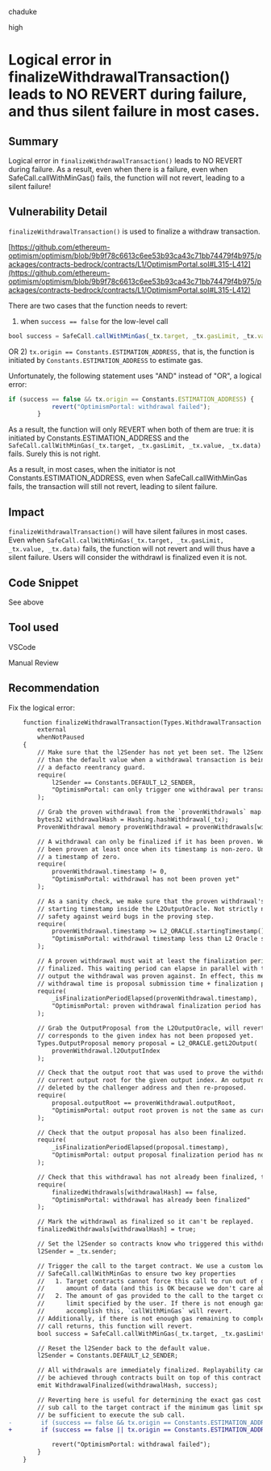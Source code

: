 chaduke

high

# Logical error in finalizeWithdrawalTransaction() leads to NO REVERT during failure, and thus silent failure in most cases.

## Summary

Logical error in ``finalizeWithdrawalTransaction()`` leads to NO REVERT during failure. As a result, even when there is a failure, even when SafeCall.callWithMinGas() fails, the function will not revert, leading to a silent failure!


## Vulnerability Detail

``finalizeWithdrawalTransaction()`` is used to finalize a withdraw transaction.

[https://github.com/ethereum-optimism/optimism/blob/9b9f78c6613c6ee53b93ca43c71bb74479f4b975/packages/contracts-bedrock/contracts/L1/OptimismPortal.sol#L315-L412](https://github.com/ethereum-optimism/optimism/blob/9b9f78c6613c6ee53b93ca43c71bb74479f4b975/packages/contracts-bedrock/contracts/L1/OptimismPortal.sol#L315-L412)

There are two cases that the function needs to revert: 

1) when ``success == false`` for the low-level call

```javascript
bool success = SafeCall.callWithMinGas(_tx.target, _tx.gasLimit, _tx.value, _tx.data);
```

OR
2) ``tx.origin == Constants.ESTIMATION_ADDRESS,`` that is, the function is initiated by ``Constants.ESTIMATION_ADDRESS`` to estimate gas.

Unfortunately, the following statement uses "AND" instead of "OR", a logical error:

```javascript 
if (success == false && tx.origin == Constants.ESTIMATION_ADDRESS) {
            revert("OptimismPortal: withdrawal failed");
        }
```

As a result, the function will only REVERT when both of them are true: it is initiated by Constants.ESTIMATION_ADDRESS and the ``SafeCall.callWithMinGas(_tx.target, _tx.gasLimit, _tx.value, _tx.data)`` fails.  Surely this is not right.

As a result, in most cases, when the initiator is not Constants.ESTIMATION_ADDRESS, even when SafeCall.callWithMinGas fails, the transaction will still not revert, leading to silent failure.

## Impact
``finalizeWithdrawalTransaction()`` will have silent failures in most cases. Even when ``SafeCall.callWithMinGas(_tx.target, _tx.gasLimit, _tx.value, _tx.data)`` fails, the function will not revert and will thus have a silent failure. Users will consider the withdrawl is finalized even it is not. 

## Code Snippet
See above

## Tool used
VSCode

Manual Review

## Recommendation

Fix the logical error:

```diff
    function finalizeWithdrawalTransaction(Types.WithdrawalTransaction memory _tx)
        external
        whenNotPaused
    {
        // Make sure that the l2Sender has not yet been set. The l2Sender is set to a value other
        // than the default value when a withdrawal transaction is being finalized. This check is
        // a defacto reentrancy guard.
        require(
            l2Sender == Constants.DEFAULT_L2_SENDER,
            "OptimismPortal: can only trigger one withdrawal per transaction"
        );

        // Grab the proven withdrawal from the `provenWithdrawals` map.
        bytes32 withdrawalHash = Hashing.hashWithdrawal(_tx);
        ProvenWithdrawal memory provenWithdrawal = provenWithdrawals[withdrawalHash];

        // A withdrawal can only be finalized if it has been proven. We know that a withdrawal has
        // been proven at least once when its timestamp is non-zero. Unproven withdrawals will have
        // a timestamp of zero.
        require(
            provenWithdrawal.timestamp != 0,
            "OptimismPortal: withdrawal has not been proven yet"
        );

        // As a sanity check, we make sure that the proven withdrawal's timestamp is greater than
        // starting timestamp inside the L2OutputOracle. Not strictly necessary but extra layer of
        // safety against weird bugs in the proving step.
        require(
            provenWithdrawal.timestamp >= L2_ORACLE.startingTimestamp(),
            "OptimismPortal: withdrawal timestamp less than L2 Oracle starting timestamp"
        );

        // A proven withdrawal must wait at least the finalization period before it can be
        // finalized. This waiting period can elapse in parallel with the waiting period for the
        // output the withdrawal was proven against. In effect, this means that the minimum
        // withdrawal time is proposal submission time + finalization period.
        require(
            _isFinalizationPeriodElapsed(provenWithdrawal.timestamp),
            "OptimismPortal: proven withdrawal finalization period has not elapsed"
        );

        // Grab the OutputProposal from the L2OutputOracle, will revert if the output that
        // corresponds to the given index has not been proposed yet.
        Types.OutputProposal memory proposal = L2_ORACLE.getL2Output(
            provenWithdrawal.l2OutputIndex
        );

        // Check that the output root that was used to prove the withdrawal is the same as the
        // current output root for the given output index. An output root may change if it is
        // deleted by the challenger address and then re-proposed.
        require(
            proposal.outputRoot == provenWithdrawal.outputRoot,
            "OptimismPortal: output root proven is not the same as current output root"
        );

        // Check that the output proposal has also been finalized.
        require(
            _isFinalizationPeriodElapsed(proposal.timestamp),
            "OptimismPortal: output proposal finalization period has not elapsed"
        );

        // Check that this withdrawal has not already been finalized, this is replay protection.
        require(
            finalizedWithdrawals[withdrawalHash] == false,
            "OptimismPortal: withdrawal has already been finalized"
        );

        // Mark the withdrawal as finalized so it can't be replayed.
        finalizedWithdrawals[withdrawalHash] = true;

        // Set the l2Sender so contracts know who triggered this withdrawal on L2.
        l2Sender = _tx.sender;

        // Trigger the call to the target contract. We use a custom low level method
        // SafeCall.callWithMinGas to ensure two key properties
        //   1. Target contracts cannot force this call to run out of gas by returning a very large
        //      amount of data (and this is OK because we don't care about the returndata here).
        //   2. The amount of gas provided to the call to the target contract is at least the gas
        //      limit specified by the user. If there is not enough gas in the callframe to
        //      accomplish this, `callWithMinGas` will revert.
        // Additionally, if there is not enough gas remaining to complete the execution after the
        // call returns, this function will revert.
        bool success = SafeCall.callWithMinGas(_tx.target, _tx.gasLimit, _tx.value, _tx.data);

        // Reset the l2Sender back to the default value.
        l2Sender = Constants.DEFAULT_L2_SENDER;

        // All withdrawals are immediately finalized. Replayability can
        // be achieved through contracts built on top of this contract
        emit WithdrawalFinalized(withdrawalHash, success);

        // Reverting here is useful for determining the exact gas cost to successfully execute the
        // sub call to the target contract if the minimum gas limit specified by the user would not
        // be sufficient to execute the sub call.
-        if (success == false && tx.origin == Constants.ESTIMATION_ADDRESS) {
+        if (success == false || tx.origin == Constants.ESTIMATION_ADDRESS) {

            revert("OptimismPortal: withdrawal failed");
        }
    }
```
